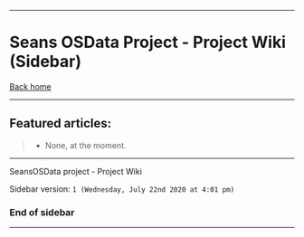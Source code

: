 
***

# Seans OSData Project - Project Wiki (Sidebar)

[Back home](https://github.com/seanpm2001/SeansOSData/wiki/)

***

## Featured articles:

> * None, at the moment.

***

SeansOSData project - Project Wiki

Sidebar version: `1 (Wednesday, July 22nd 2020 at 4:01 pm)`

### End of sidebar

***
